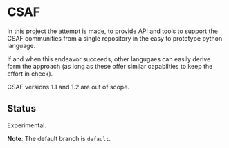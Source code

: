 # CSAF

In this project the attempt is made, to provide API and tools to support the CSAF communities from a single repository in the easy to prototype python language.

If and when this endeavor succeeds, other langugaes can easily derive form the approach (as long as these offer similar capabilties to keep the effort in check).

CSAF versions 1.1 and 1.2 are out of scope.

## Status

Experimental.

**Note**: The default branch is `default`.
